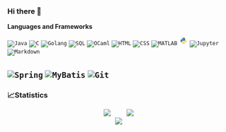 ### Hi there 👋



**Languages and Frameworks**

<code><img height="20" src="https://img.icons8.com/color/48/000000/java-coffee-cup-logo--v1.png" alt="Java" title="Java"></code>
<code><img height="20" src="https://img.icons8.com/color/48/000000/c-programming.png" alt="C" title="C"></code>
<code><img height="20" src="https://user-images.githubusercontent.com/51937841/209331018-4998df48-56ce-4808-b725-a18e871023f0.png" alt="Golang" title="Golang"></code>
<code><img height="20" src="https://user-images.githubusercontent.com/51937841/209328160-a5e230dc-2898-4271-b940-cd88ff9574e3.png" alt="SQL" title="SQL"></code>
<code><img height="20" src="https://ocaml.org/logo.svg" alt="OCaml" title="OCaml"></code>
<code><img height="20" src="https://img.icons8.com/color/48/000000/html-5--v1.png" alt="HTML" title="HTML"></code>
<code><img height="20" src="https://img.icons8.com/dusk/64/000000/css3.png" alt="CSS" title="CSS"></code>
<code><img height="20" src="https://img.icons8.com/fluency/48/000000/matlab.png" alt="MATLAB" title="MATLAB"></code>
<code><img height="20" src="https://raw.githubusercontent.com/github/explore/80688e429a7d4ef2fca1e82350fe8e3517d3494d/topics/python/python.png" alt="Python" title="Python"></code>
<code><img height="20" src="https://user-images.githubusercontent.com/51937841/209330491-89c59d45-d0ef-4caf-aae6-f08bfdee4794.png" alt="Jupyter" title="Jupyter"></code>
<code><img height="20" src="https://user-images.githubusercontent.com/51937841/209326627-dae28557-5c22-4c86-9b62-1d4bfa426713.png" alt="Markdown" title="Markdown"></code>

<code><img height="20" src="https://spring.io/images/spring-initializr-4291cc0115eb104348717b82161a81de.svg" alt="Spring" title="Spring"></code>
<code><img height="20" src="https://user-images.githubusercontent.com/51937841/209326116-809db206-1518-4fc6-ae14-a63e3b2a1717.png" alt="MyBatis" title="MyBatis"></code>
<code><img height="20" src="https://user-images.githubusercontent.com/51937841/209330070-70698d31-dc41-4bf2-993b-82b09234320b.png" alt="Git" title="Git"></code>
<br>
---

### 📈Statistics

<div align="center">
    <span>&emsp;&emsp;</span>
    <img height="170px" src="https://github-readme-stats.vercel.app/api?username=clementinegrethen" />
    <span>&emsp;&emsp;</span>
    <img height="170px" src="https://github-readme-stats.vercel.app/api/top-langs/?username=clementinegrethen&layout=compact&langs_count=8" />
    <span>&emsp;&emsp;</span>
</div>

<div align="center">
    <img  src="https://github-readme-streak-stats.herokuapp.com/?user=clementinegrethen" />
</div>

